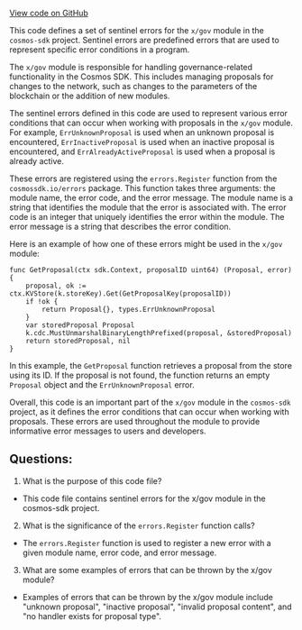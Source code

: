 [View code on GitHub](https://github.com/cosmos/cosmos-sdk/blob/main/x/gov/types/errors.go)

This code defines a set of sentinel errors for the `x/gov` module in the `cosmos-sdk` project. Sentinel errors are predefined errors that are used to represent specific error conditions in a program. 

The `x/gov` module is responsible for handling governance-related functionality in the Cosmos SDK. This includes managing proposals for changes to the network, such as changes to the parameters of the blockchain or the addition of new modules. 

The sentinel errors defined in this code are used to represent various error conditions that can occur when working with proposals in the `x/gov` module. For example, `ErrUnknownProposal` is used when an unknown proposal is encountered, `ErrInactiveProposal` is used when an inactive proposal is encountered, and `ErrAlreadyActiveProposal` is used when a proposal is already active. 

These errors are registered using the `errors.Register` function from the `cosmossdk.io/errors` package. This function takes three arguments: the module name, the error code, and the error message. The module name is a string that identifies the module that the error is associated with. The error code is an integer that uniquely identifies the error within the module. The error message is a string that describes the error condition. 

Here is an example of how one of these errors might be used in the `x/gov` module:

```
func GetProposal(ctx sdk.Context, proposalID uint64) (Proposal, error) {
    proposal, ok := ctx.KVStore(k.storeKey).Get(GetProposalKey(proposalID))
    if !ok {
        return Proposal{}, types.ErrUnknownProposal
    }
    var storedProposal Proposal
    k.cdc.MustUnmarshalBinaryLengthPrefixed(proposal, &storedProposal)
    return storedProposal, nil
}
```

In this example, the `GetProposal` function retrieves a proposal from the store using its ID. If the proposal is not found, the function returns an empty `Proposal` object and the `ErrUnknownProposal` error. 

Overall, this code is an important part of the `x/gov` module in the `cosmos-sdk` project, as it defines the error conditions that can occur when working with proposals. These errors are used throughout the module to provide informative error messages to users and developers.
## Questions: 
 1. What is the purpose of this code file?
- This code file contains sentinel errors for the x/gov module in the cosmos-sdk project.

2. What is the significance of the `errors.Register` function calls?
- The `errors.Register` function is used to register a new error with a given module name, error code, and error message.

3. What are some examples of errors that can be thrown by the x/gov module?
- Examples of errors that can be thrown by the x/gov module include "unknown proposal", "inactive proposal", "invalid proposal content", and "no handler exists for proposal type".